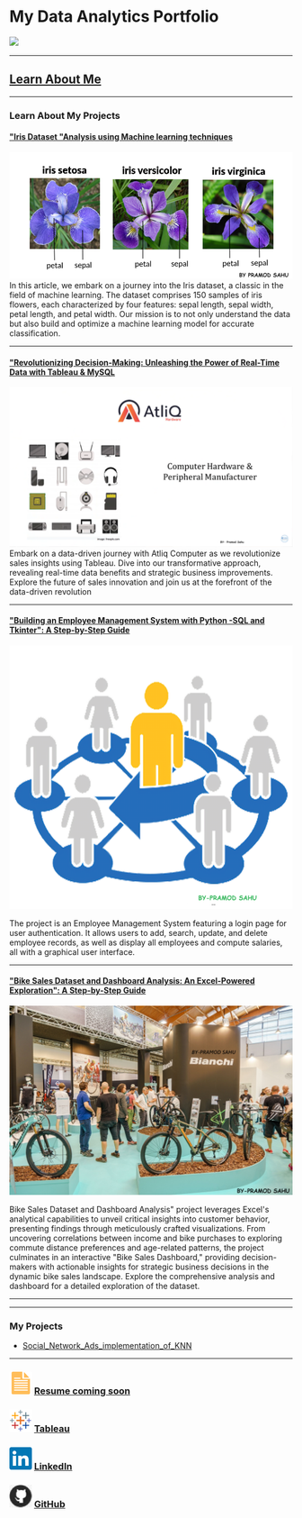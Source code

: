# My Data Analytics Portfolio
[<img src="images/Github portfolio banner GIF.gif.gif?raw=true"/>](https://www.linkedin.com/in/pramod-sahu-1b34b8256/)

---






## [Learn About Me](/aboutme.md)






---



### Learn About My Projects



#### ["Iris Dataset "Analysis using Machine learning techniques](https://www.linkedin.com/pulse/iris-dataset-analysis-using-machine-learning-techniques-pramod-sahu-g3kgf/)
[<img src="images/iris-dataset.png.png"/>](https://www.linkedin.com/pulse/iris-dataset-analysis-using-machine-learning-techniques-pramod-sahu-g3kgf/)
In this article, we embark on a journey into the Iris dataset, a classic in the field of machine learning. The dataset comprises 150 samples of iris flowers, each characterized by four features: sepal length, sepal width, petal length, and petal width. Our mission is to not only understand the data but also build and optimize a machine learning model for accurate classification.


---
#### ["Revolutionizing Decision-Making: Unleashing the Power of Real-Time Data with Tableau & MySQL](https://www.linkedin.com/pulse/revolutionizing-decision-making-unleashing-power-real-time-sahu-u5clf/)
[<img src="images/Atliq.png"/>](https://www.linkedin.com/pulse/revolutionizing-decision-making-unleashing-power-real-time-sahu-u5clf/)
Embark on a data-driven journey with Atliq Computer as we revolutionize sales insights using Tableau. Dive into our transformative approach, revealing real-time data benefits and strategic business improvements. Explore the future of sales innovation and join us at the forefront of the data-driven revolution


---
#### ["Building an Employee Management System with Python -SQL and Tkinter": A Step-by-Step Guide](https://www.linkedin.com/pulse/building-employee-management-system-python-sql-tkinter-pramod-sahu-dqogf/)
[<img src="images/R.png"/>](https://www.linkedin.com/pulse/building-employee-management-system-python-sql-tkinter-pramod-sahu-dqogf/)
 
The project is an Employee Management System featuring a login page for user authentication. It allows users to add, search, update, and delete employee records, as well as display all employees and compute salaries, all with a graphical user interface.

---
#### ["Bike Sales Dataset and Dashboard Analysis: An Excel-Powered Exploration": A Step-by-Step Guide](https://www.linkedin.com/pulse/bike-sales-dataset-dashboard-analysis-excel-powered-exploration-sahu-4fnqf/)
[<img src="images/Bike.jpg"/>](https://www.linkedin.com/pulse/bike-sales-dataset-dashboard-analysis-excel-powered-exploration-sahu-4fnqf/)
 
Bike Sales Dataset and Dashboard Analysis" project leverages Excel's analytical capabilities to unveil critical insights into customer behavior, presenting findings through meticulously crafted visualizations. From uncovering correlations between income and bike purchases to exploring commute distance preferences and age-related patterns, the project culminates in an interactive "Bike Sales Dashboard," providing decision-makers with actionable insights for strategic business decisions in the dynamic bike sales landscape. Explore the comprehensive analysis and dashboard for a detailed exploration of the dataset.


---


---


### My Projects

- [Social_Network_Ads_implementation_of_KNN](https://github.com/Sahu337778/Social_Network_Ads_implementation_of_KNN)


---
### [<img src="images/doc_icon.png?raw=true"/>](https://www.linkedin.com/in/pramod-sahu-1b34b8256/)      [Resume coming soon](https://www.linkedin.com/in/pramod-sahu-1b34b8256/) 


### [<img src="images/tableau_icon.png?raw=true"/>](https://public.tableau.com/app/profile/pramod.sahu/vizzes)   [Tableau](https://public.tableau.com/app/profile/pramod.sahu/vizzes)





### [<img src="images/linkedin_icon.png?raw=true"/>](https://www.linkedin.com/in/pramod-sahu-1b34b8256/)                                     [LinkedIn](https://www.linkedin.com/in/pramod-sahu-1b34b8256/)












### [<img src="images/GitHub_icon40.png?raw=true"/>](https://github.com/Sahu337778)             [GitHub](https://github.com/Sahu337778)
